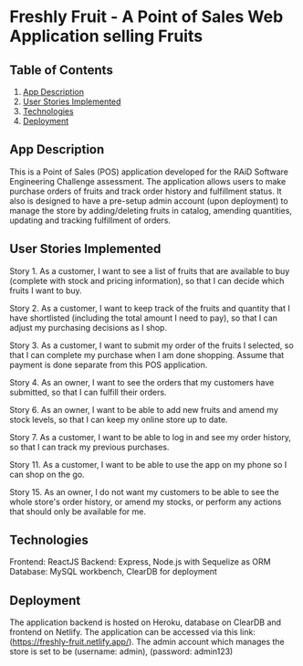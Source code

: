 # Freshly Fruit - A Point of Sales Web Application selling Fruits

## Table of Contents

1. [App Description](#App-Description)
2. [User Stories Implemented](#User-Stories-Implemented)
3. [Technologies](#Technologies)
1. [Deployment](#Deployment)


## App Description

This is a Point of Sales (POS) application developed for the RAiD Software Engineering Challenge assessment. The application allows users to make purchase orders of fruits and track order history and fulfillment status. It also is designed to have a pre-setup admin account (upon deployment) to manage the store by adding/deleting fruits in catalog, amending quantities, updating and tracking fulfillment of orders.

## User Stories Implemented

Story 1. As a customer, I want to see a list of fruits that are available to buy (complete with stock and pricing information), so that I can decide which fruits I want to buy.

Story 2. As a customer, I want to keep track of the fruits and quantity that I have shortlisted (including the total amount I need to pay), so that I can adjust my purchasing decisions as I shop.

Story 3. As a customer, I want to submit my order of the fruits I selected, so that I can complete my purchase when I am done shopping. Assume that payment is done separate from this POS application.

Story 4. As an owner, I want to see the orders that my customers have submitted, so that I can fulfill their orders.

Story 6. As an owner, I want to be able to add new fruits and amend my stock levels, so that I can keep my online store up to date.

Story 7. As a customer, I want to be able to log in and see my order history, so that I can track my previous purchases.

Story 11. As a customer, I want to be able to use the app on my phone so I can shop on the go.

Story 15. As an owner, I do not want my customers to be able to see the whole store's order history, or amend my stocks, or perform any actions that should only be available for me.

## Technologies

Frontend: ReactJS
Backend: Express, Node.js with Sequelize as ORM
Database: MySQL workbench, ClearDB for deployment

## Deployment

The application backend is hosted on Heroku, database on ClearDB and frontend on Netlify. The application can be accessed via this link: (https://freshly-fruit.netlify.app/). The admin account which manages the store is set to be (username: admin), (password: admin123)